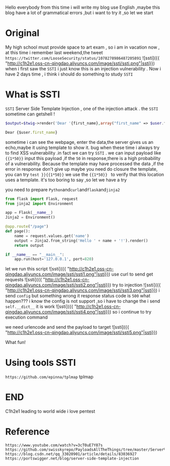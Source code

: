 
Hello everybody
from this time i will write my blog use English ,maybe this blog have a lot of grammatical errors ,but i want to try it ,so let we start

# Original
My high school must provide space to art exam , so i am in vacation now , at this time i remember last weekend,the tweet `https://twitter.com/LooseSecurity/status/1078278986487205891`
![ssti]({{ "http://c1h2e1.oss-cn-qingdao.aliyuncs.com/image/ssti/ssti.png"|ssti}})
when i first saw the `SSTI` i just know this is an injection vulnerability . Now i have 2 days time , i think i should do something to study `SSTI`

# What is SSTI
`SSTI` Server Side Template Injection , one of the injection attack . the `SSTI` sometime can getshell !
```php
$output=$twig->render('Dear '{first_name},array("first_name" => $user.firstname));
```
```javascript
Dear {$user.first_name}
```

sometime i can see the webpage, enter the data,the server gives us an echo,maybe it using template to show it. bug when these time i always try to find XSS vulnerability .in fact we can try `SSTI` .
 we can input payload like `{{1*50}}` input this payload  ,if the `50` in response,there is a high probability of a vulnerability. Because the template may have processed the data ,if the error in response don't give up maybe you need do closure the template, you can try `test }}{{1*50}}`
we use the `{{1*50}} ` to verify that this location uses a template.
it's too boring to say ,so let we have a try

you need to prepare `Python`and`curl`and`flask`and`jinja2`
```python
from flask import Flask, request
from jinja2 import Environment

app = Flask(__name__)
Jinja2 = Environment()

@app.route("/page")
def page():
    name = request.values.get('name')
    output = Jinja2.from_string('Hello ' + name + '!').render()
    return output

if __name__ == "__main__":
    app.run(host='127.0.0.1', port=820)
```
let we run this script
![ssti]({{ "http://c1h2e1.oss-cn-qingdao.aliyuncs.com/image/ssti/ssti1.png"|ssti}})
use curl to send get requests
![ssti]({{ "http://c1h2e1.oss-cn-qingdao.aliyuncs.com/image/ssti/ssti2.png"|ssti}})
try to injection
![ssti]({{ "http://c1h2e1.oss-cn-qingdao.aliyuncs.com/image/ssti/ssti3.png"|ssti}})
i send `config` but something wrong it response status code is `500` what happen???
i know the config is not support ,so i have to change the i send
`self.__dict__`
it is work
![ssti]({{ "http://c1h2e1.oss-cn-qingdao.aliyuncs.com/image/ssti/ssti4.png"|ssti}})
so i continue to try execution command

we need urlencode and send the payload to target
![ssti]({{ "http://c1h2e1.oss-cn-qingdao.aliyuncs.com/image/ssti/ssti5.png"|ssti}})


What fun!


# Using tools SSTI
`https://github.com/epinna/tplmap`
tplmap


# END
C1h2e1 leading to world wide
i love pentest

# Reference
```
https://www.youtube.com/watch?v=3cT0uE7Y87s
https://github.com/swisskyrepo/PayloadsAllTheThings/tree/master/Server%20Side%20Template%20injections
https://blog.csdn.net/qq_33020901/article/details/83036927
https://portswigger.net/blog/server-side-template-injection
```
